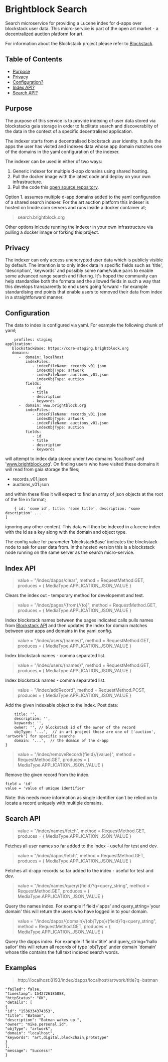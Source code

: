 # Brightblock Search

Search microservice for providing a Lucene index for d-apps over blockstack user data.
This micro-service is part of the open art market - a decentralized auction platform for art. 

For information about the Blockstack project please refer to [Blockstack](https://blockstack.org).

## Table of Contents

- [Purpose](#purpose)
- [Privacy](#privacy)
- [Configuration?](#configuration)
- [Index API?](#index-api)
- [Search API?](#search-api)

## Purpose

The purpose of this service is to provide indexing of user data stored via blockstacks gaia storage in order to facilitate
search and discoverablity of the data in the context of a specific decentralised application.

The indexer starts from a decentralised blockstack user identity. It pulls the apps the user has visited and indexes data whose app domain
matches one of the domains in the yaml configuration of the indexer.

The indexer can be used in either of two ways:
1. Generic indexer for multiple d-app domains using shared hosting.
2. Pull the docker image with the latest code and deploy on your own infrastructure.
2. Pull the code this [open source repository](https://github.com/mjoecohen/brightblock-search). 

Option 1. assumes multiple d-app domains added to the yaml configuration of a shared search indexer. For the art auction platform
this indexer is hosted on linode.com servers and runs inside a docker container at;
> search.brightblock.org

Other options inlcude running the indexer in your own infrastructure via pulling a docker image or forking this project.

## Privacy

The indexer can only access unencrypted user data which is publicly visible by default. The intention is to only index data in specific
fields such as 'title', 'description', 'keywords' and possibly some name/value pairs to enable some advanced range search and filtering. 
It's hoped the community can help standardise both the formats and the allowed fields in such a way that this develops 
transparently to end users going forward - for example standardising end points that enable users to removed their data from index in a straightforward manner.

## Configuration

The data to index is configured via yaml. For example the following chunk of yaml;
```spring:
    profiles: staging
application:
   blockstackBase: https://core-staging.brightblock.org
   domains:
      -  domain: localhost
         indexFiles: 
            - indexFileName: records_v01.json
              indexObjType: artwork
            - indexFileName: auctions_v01.json
              indexObjType: auction
         fields:
            - id
            - title
            - description
            - keywords
      -  domain: www.brightblock.org
         indexFiles: 
            - indexFileName: records_v01.json
              indexObjType: artwork
            - indexFileName: auctions_v01.json
              indexObjType: auction
         fields:
            - id
            - title
            - description
            - keywords
```
will attempt to index data stored under two domains 'localhost' and 'www.brightblock.org'. On finding users who have visited these 
domains it will read from gaia storage the files;
- records_v01.json
- auctions_v01.json

and within these files it will expect to find an array of json objects at the root of the file in format;

```records [
	{ id: 'some id', title: 'some title', description: 'some description' ...
]
```
ignoring any other content. This data will then be indexed in a lucene index with the id as a key along with the domain and object type.

The config value for parameter 'blockstackBase' indicates the blockstack node to ask for user data from. In the hosted version this is a 
blockstack node running on the same server as the search micro-service.

## Index API

> value = "/index/dapps/clear", method = RequestMethod.GET, produces = { MediaType.APPLICATION_JSON_VALUE }

Clears the index out - temporary method for developemnt and test.

> value = "/index/pages/{from}/{to}", method = RequestMethod.GET, produces = { MediaType.APPLICATION_JSON_VALUE }

Index blockstack names between the pages indicated calls pulls names from [Blockstack API](https://core.blockstack.org/) and then
updates the index for domain matches between user apps and domains in the yaml config.

> value = "/index/users/{names}", method = RequestMethod.GET, produces = { MediaType.APPLICATION_JSON_VALUE }

Index blockstack names - comma separated list.

> value = "/index/users/{names}", method = RequestMethod.GET, produces = { MediaType.APPLICATION_JSON_VALUE }

Index blockstack names - comma separated list.

> value = "/index/addRecord", method = RequestMethod.POST, produces = { MediaType.APPLICATION_JSON_VALUE }

Add the given indexable object to the index. Post data:

```{
	title: '',
	description: '',
	keywords: '',
	owner: '', // blockstack id of the owner of the record
	objType: '...',  // in art project these are one of ['auction', 'artwork'] for specific searchs
	domain: '...',  // the domain of the d-app
}
```

> value = "/index/removeRecord/{field}/{value}", method = RequestMethod.GET, produces = { MediaType.APPLICATION_JSON_VALUE }

Remove the given record from the index.

```
field = 'id'
value = 'value of unique identifier'
```

Note: this needs more information as single identifier can't be relied on to locate a record uniquely with multiple domains.


## Search API

> value = "/index/names/fetch", method = RequestMethod.GET, produces = { MediaType.APPLICATION_JSON_VALUE }

Fetches all user names so far added to the index - useful for test and dev.

> value = "/index/dapps/fetch", method = RequestMethod.GET, produces = { MediaType.APPLICATION_JSON_VALUE }

Fetches all d-app records so far added to the index - useful for test and dev.

> value = "/index/names/query/{field}?q=query_string", method = RequestMethod.GET, produces = { MediaType.APPLICATION_JSON_VALUE }

Query the names index. For example if field='apps' and query_string='your domain' this will return the users who have logged in to
your domain.

> value = "/index/dapps/{domain}/{objType}/{field}?q=query_string", method = RequestMethod.GET, produces = { MediaType.APPLICATION_JSON_VALUE }

Query the dapps index. For example if field='title' and query_string='hallo sailor' this will return all records of type 'objType' 
under domain 'domain' whose title contains the full text indexed search words.


## Examples

> http://localhost:8193/index/dapps/localhost/artwork/title?q=batman

```{
"failed": false,
"timestamp": 1542726185888,
"httpStatus": "OK",
"details": [
{
"id": "1536334374353",
"title": "Batman",
"description": "Batman wakes up.",
"owner": "mike.personal.id",
"objType": "artwork",
"domain": "localhost",
"keywords": "art,digital,blockchain,prototype"
}
],
"message": "Success!"
}
```



